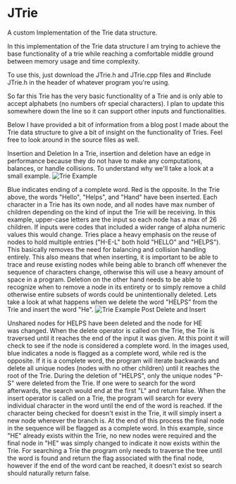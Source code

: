 # JTrie
A custom Implementation of the Trie data structure.

In this implementation of the Trie data structure I am trying to achieve the base functionality of a trie while reaching a comfortable middle ground between memory usage and time complexity.

To use this, just download the JTrie.h and JTrie.cpp files and #include JTrie.h in the header of whatever program you're using.

So far this Trie has the very basic functionality of a Trie and is only able to accept alphabets (no numbers ofr special characters). I plan to update this somewhere down the line so it can support other inputs and functionalities.

Below I have provided a bit of information from a blog post I made about the Trie data structure to give a bit of insight on the functionality of Tries. Feel free to look around in the source files as well.

Insertion and Deletion
In a Trie, insertion and deletion have an edge in performance because they do not have to make any computations, balances, or handle collisions. To understand why we'll take a look at a small example. ![Trie Example](https://user-images.githubusercontent.com/47875741/113561373-17ca5300-95ca-11eb-8c22-8cf63150cdaa.png)

Blue indicates ending of a complete word. Red is the opposite. In the Trie above, the words "Hello", "Helps", and "Hand" have been inserted. Each character in a Trie has its own node, and all nodes have max number of children depending on the kind of input the Trie will be receiving. In this example, upper-case letters are the input so each node has a max of 26 children. If inputs were codes that included a wider range of alpha numeric values this would change. Tries place a heavy emphasis on the reuse of nodes to hold multiple entries ("H-E-L" both hold "HELLO" and "HELPS"). This basically removes the need for balancing and collision handling entirely. This also means that when inserting, it is important to be able to trace and reuse existing nodes while being able to branch off whenever the sequence of characters change, otherwise this will use a heavy amount of space in a program. Deletion on the other hand needs to be able to recognize when to remove a node in its entirety or to simply remove a child otherwise entire subsets of words could be unintentionally deleted. Lets take a look at what happens when we delete the word "HELPS" from the Trie and insert the word "He".
![Trie Example Post Delete and Insert](https://user-images.githubusercontent.com/47875741/113561386-1ef16100-95ca-11eb-84be-3b2a774067d9.png)

Unshared nodes for HELPS have been deleted and the node for HE was changed. When the delete operator is called on the Trie, the Trie is traversed until it reaches the end of the input it was given. At this point it will check to see if the node is considered a complete word. In the images used, blue indicates a node is flagged as a complete word, while red is the opposite. If it is a complete word, the program will iterate backwards and delete all unique nodes (nodes with no other children) until it reaches the root of the Trie. During the deletion of "HELPS", only the unique nodes "P-S" were deleted from the Trie. If one were to search for the word afterwards, the search would end at the first "L" and return false. When the insert operator is called on a Trie, the program will search for every individual character in the word until the end of the word is reached. If the character being checked for doesn't exist in the Trie, it will simply insert a new node wherever the branch is. At the end of this process the final node in the sequence will be flagged as a complete word. In this example, since "HE" already exists within the Trie, no new nodes were required and the final node in "HE" was simply changed to indicate it now exists within the Trie. For searching a Trie the program only needs to traverse the tree until the word is found and return the flag associated with the final node, however if the end of the word cant be reached, it doesn't exist so search should naturally return false.
